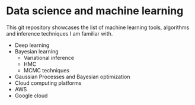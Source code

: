 # Data science and machine learning #
This git repository showcases the list of machine learning tools, algorithms and inference techniques I am familiar with.

* Deep learning
* Bayesian learning
  * Variational inference
  * HMC
  * MCMC techniques
* Gaussian Processes and Bayesian optimization
* Cloud computing platforms
 * AWS
 * Google cloud
 
